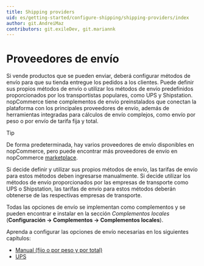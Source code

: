 ```yaml
---
title: Shipping providers
uid: es/getting-started/configure-shipping/shipping-providers/index
author: git.AndreiMaz
contributors: git.exileDev, git.mariannk
---
```


# Proveedores de envío

Si vende productos que se pueden enviar, deberá configurar métodos de envío para que su tienda entregue los pedidos a los clientes. Puede definir sus propios métodos de envío o utilizar los métodos de envío predefinidos proporcionados por los transportistas populares, como UPS y Shipstation. nopCommerce tiene complementos de envío preinstalados que conectan la plataforma con los principales proveedores de envío, además de herramientas integradas para cálculos de envío complejos, como envío por peso o por envío de tarifa fija y total.

> [!TIP]
>
> De forma predeterminada, hay varios proveedores de envío disponibles en nopCommerce, pero puede encontrar más proveedores de envío en nopCommerce [marketplace](https://www.nopcommerce.com/marketplace).

Si decide definir y utilizar sus propios métodos de envío, las tarifas de envío para estos métodos deben ingresarse manualmente. Si decide utilizar los métodos de envío proporcionados por las empresas de transporte como UPS o Shipstation, las tarifas de envío para estos métodos deberán obtenerse de las respectivas empresas de transporte.

Todas las opciones de envío se implementan como complementos y se pueden encontrar e instalar en la sección *Complementos locales* (**Configuración → Complementos → Complementos locales**).

Aprenda a configurar las opciones de envío necesarias en los siguientes capítulos:
* [Manual (fijo o por peso y por total)](xref:es/Getting-started/configure-shipping/shipping-Suppliers/manual)
* [UPS](xref:en/Getting-started/configure-shipping/shipping-Suppliers/ups)